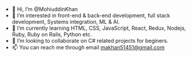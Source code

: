 - 👋 Hi, I’m @MohiuddinKhan
- 👀 I’m interested in front-end & back-end development, full stack development, Systems integration, ML & AI.
- 🌱 I’m currently learning HTML, CSS, JavaScript, React, Redux, Nodejs, Ruby, Ruby on Rails, Python etc.
- 💞️ I’m looking to collaborate on C# related projects for beginers.
- 📫 You can reach me through email makhan51451@gmail.com

<!---
MohiuddinKhan/MohiuddinKhan is a ✨ special ✨ repository because its `README.md` (this file) appears on your GitHub profile.
You can click the Preview link to take a look at your changes.
--->
